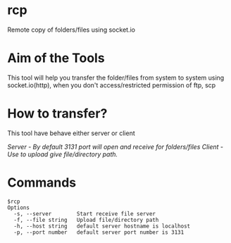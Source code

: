 # rcp

Remote copy of folders/files using socket.io

# Aim of the Tools

This tool will help you transfer the folder/files from system to system using socket.io(http), when you don't access/restricted permission of ftp, scp 

# How to transfer?

This tool have behave either server or client

*Server - By default 3131 port will open  and receive for folders/files*
*Client - Use to upload give file/directory path.*

# Commands
```
$rcp
Options
  -s, --server        Start receive file server
  -f, --file string   Upload file/directory path
  -h, --host string   default server hostname is localhost
  -p, --port number   default server port number is 3131
```

